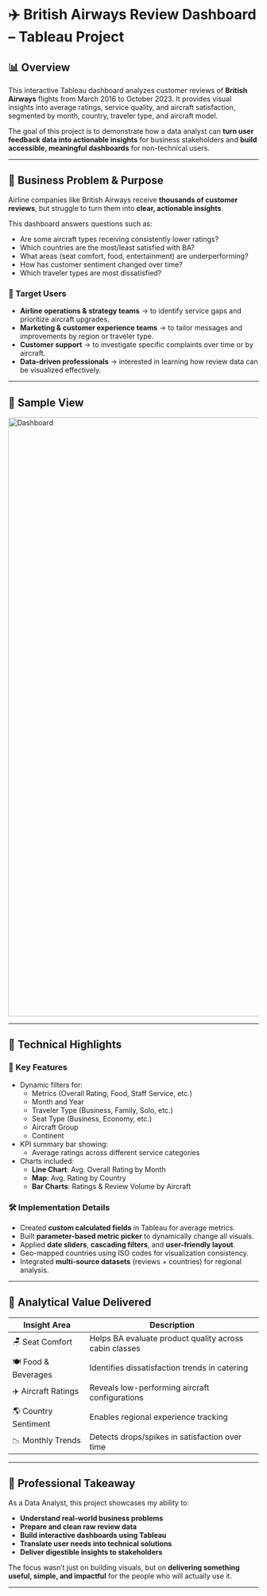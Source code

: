 # ✈️ British Airways Review Dashboard – Tableau Project

## 📊 Overview

This interactive Tableau dashboard analyzes customer reviews of **British Airways** flights from March 2016 to October 2023. It provides visual insights into average ratings, service quality, and aircraft satisfaction, segmented by month, country, traveler type, and aircraft model.

The goal of this project is to demonstrate how a data analyst can **turn user feedback data into actionable insights** for business stakeholders and **build accessible, meaningful dashboards** for non-technical users.

---

## 🎯 Business Problem & Purpose

Airline companies like British Airways receive **thousands of customer reviews**, but struggle to turn them into **clear, actionable insights**.

This dashboard answers questions such as:
- Are some aircraft types receiving consistently lower ratings?
- Which countries are the most/least satisfied with BA?
- What areas (seat comfort, food, entertainment) are underperforming?
- How has customer sentiment changed over time?
- Which traveler types are most dissatisfied?

### 👥 Target Users
- **Airline operations & strategy teams** → to identify service gaps and prioritize aircraft upgrades.
- **Marketing & customer experience teams** → to tailor messages and improvements by region or traveler type.
- **Customer support** → to investigate specific complaints over time or by aircraft.
- **Data-driven professionals** → interested in learning how review data can be visualized effectively.

---

## 📌 Sample View

<img width="1204" alt="Dashboard" src="https://github.com/user-attachments/assets/6031e8b0-61e7-4fd4-85d9-5b088456fea3" />

--- 

## 🔧 Technical Highlights

### 📌 Key Features
- Dynamic filters for:
  - Metrics (Overall Rating, Food, Staff Service, etc.)
  - Month and Year
  - Traveler Type (Business, Family, Solo, etc.)
  - Seat Type (Business, Economy, etc.)
  - Aircraft Group
  - Continent
- KPI summary bar showing:
  - Average ratings across different service categories
- Charts included:
  - **Line Chart**: Avg. Overall Rating by Month
  - **Map**: Avg. Rating by Country
  - **Bar Charts**: Ratings & Review Volume by Aircraft

### 🛠️ Implementation Details
- Created **custom calculated fields** in Tableau for average metrics.
- Built **parameter-based metric picker** to dynamically change all visuals.
- Applied **date sliders**, **cascading filters**, and **user-friendly layout**.
- Geo-mapped countries using ISO codes for visualization consistency.
- Integrated **multi-source datasets** (reviews + countries) for regional analysis.

---

## 🧠 Analytical Value Delivered

| Insight Area         | Description                                      |
|----------------------|--------------------------------------------------|
| 🪑 Seat Comfort       | Helps BA evaluate product quality across cabin classes |
| 🍽️ Food & Beverages   | Identifies dissatisfaction trends in catering    |
| ✈️ Aircraft Ratings    | Reveals low-performing aircraft configurations   |
| 🌎 Country Sentiment  | Enables regional experience tracking             |
| 📉 Monthly Trends     | Detects drops/spikes in satisfaction over time   |

---

## 💼 Professional Takeaway

As a Data Analyst, this project showcases my ability to:
- **Understand real-world business problems**
- **Prepare and clean raw review data**
- **Build interactive dashboards using Tableau**
- **Translate user needs into technical solutions**
- **Deliver digestible insights to stakeholders**

The focus wasn’t just on building visuals, but on **delivering something useful, simple, and impactful** for the people who will actually use it.

---


